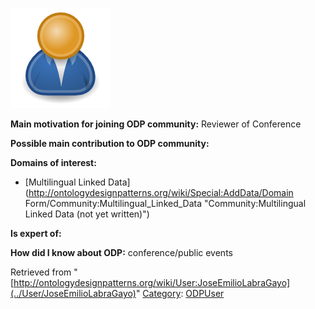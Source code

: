 [![Image:ODPUser.png](../images/a/a6/ODPUser.png)](../Image/ODPUser.png "Image:ODPUser.png")




  





__Main motivation for joining ODP community:__ Reviewer of Conference


__Possible main contribution to ODP community:__


__Domains of interest:__



* [Multilingual Linked Data](http://ontologydesignpatterns.org/wiki/Special:AddData/Domain Form/Community:Multilingual_Linked_Data "Community:Multilingual Linked Data (not yet written)")


__Is expert of:__


  

__How did I know about ODP:__ conference/public events






Retrieved from "[http://ontologydesignpatterns.org/wiki/User:JoseEmilioLabraGayo](../User/JoseEmilioLabraGayo)"
 [Category](http://ontologydesignpatterns.org/wiki/Special:Categories "Special:Categories"): [ODPUser](../Category/ODPUser "Category:ODPUser")